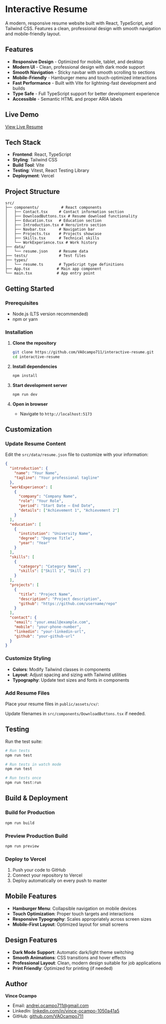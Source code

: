 # Interactive Resume

A modern, responsive resume website built with React, TypeScript, and Tailwind CSS. Features a clean, professional design with smooth navigation and mobile-friendly layout.

## Features

- **Responsive Design** - Optimized for mobile, tablet, and desktop
- **Modern UI** - Clean, professional design with dark mode support
- **Smooth Navigation** - Sticky navbar with smooth scrolling to sections
- **Mobile-Friendly** - Hamburger menu and touch-optimized interactions
- **Fast Performance** - Built with Vite for lightning-fast development and builds
- **Type Safe** - Full TypeScript support for better development experience
- **Accessible** - Semantic HTML and proper ARIA labels

## Live Demo

[View Live Resume](https://interactive-resume-jade.vercel.app/)

## Tech Stack

- **Frontend**: React, TypeScript
- **Styling**: Tailwind CSS
- **Build Tool**: Vite
- **Testing**: Vitest, React Testing Library
- **Deployment**: Vercel

## Project Structure

```
src/
├── components/          # React components
│   ├── Contact.tsx     # Contact information section
│   ├── DownloadButtons.tsx # Resume download functionality
│   ├── Education.tsx   # Education section
│   ├── Introduction.tsx # Hero/intro section
│   ├── Navbar.tsx      # Navigation bar
│   ├── Projects.tsx    # Projects showcase
│   ├── Skills.tsx      # Technical skills
│   └── WorkExperience.tsx # Work history
├── data/
│   └── resume.json     # Resume data
├── tests/              # Test files
├── types/
│   └── resume.ts       # TypeScript type definitions
├── App.tsx            # Main app component
└── main.tsx           # App entry point
```

## Getting Started

### Prerequisites

- Node.js (LTS version recommended)
- npm or yarn

### Installation

1. **Clone the repository**
   ```bash
   git clone https://github.com/VAOcampo711/interactive-resume.git
   cd interactive-resume
   ```

2. **Install dependencies**
   ```bash
   npm install
   ```

3. **Start development server**
   ```bash
   npm run dev
   ```

4. **Open in browser**
    - Navigate to `http://localhost:5173`

## Customization

### Update Resume Content

Edit the `src/data/resume.json` file to customize with your information:

```json
{
  "introduction": {
    "name": "Your Name",
    "tagline": "Your professional tagline"
  },
  "workExperience": [
    {
      "company": "Company Name",
      "role": "Your Role",
      "period": "Start Date – End Date",
      "details": ["Achievement 1", "Achievement 2"]
    }
  ],
  "education": [
    {
      "institution": "University Name",
      "degree": "Degree Title",
      "year": "Year"
    }
  ],
  "skills": [
    {
      "category": "Category Name",
      "skills": ["Skill 1", "Skill 2"]
    }
  ],
  "projects": [
    {
      "title": "Project Name",
      "description": "Project description",
      "github": "https://github.com/username/repo"
    }
  ],
  "contact": {
    "email": "your.email@example.com",
    "mobile": "your-phone-number",
    "linkedin": "your-linkedin-url",
    "github": "your-github-url"
  }
}
```

### Customize Styling

- **Colors**: Modify Tailwind classes in components
- **Layout**: Adjust spacing and sizing with Tailwind utilities
- **Typography**: Update text sizes and fonts in components

### Add Resume Files

Place your resume files in `public/assets/cv/`:

Update filenames in `src/components/DownloadButtons.tsx` if needed.

## Testing

Run the test suite:

```bash
# Run tests
npm run test

# Run tests in watch mode
npm run test

# Run tests once
npm run test:run
```

## Build & Deployment

### Build for Production

```bash
npm run build
```

### Preview Production Build

```bash
npm run preview
```

### Deploy to Vercel

1. Push your code to GitHub
2. Connect your repository to Vercel
3. Deploy automatically on every push to master

## Mobile Features

- **Hamburger Menu**: Collapsible navigation on mobile devices
- **Touch Optimization**: Proper touch targets and interactions
- **Responsive Typography**: Scales appropriately across screen sizes
- **Mobile-First Layout**: Optimized layout for small screens

## Design Features

- **Dark Mode Support**: Automatic dark/light theme switching
- **Smooth Animations**: CSS transitions and hover effects
- **Professional Layout**: Clean, modern design suitable for job applications
- **Print Friendly**: Optimized for printing (if needed)

## Author

**Vince Ocampo**
- Email: andrei.ocampo711@gmail.com
- LinkedIn: [linkedin.com/in/vince-ocampo-1050a41a5](https://www.linkedin.com/in/vince-ocampo-1050a41a5)
- GitHub: [github.com/VAOcampo711](https://github.com/VAOcampo711)
